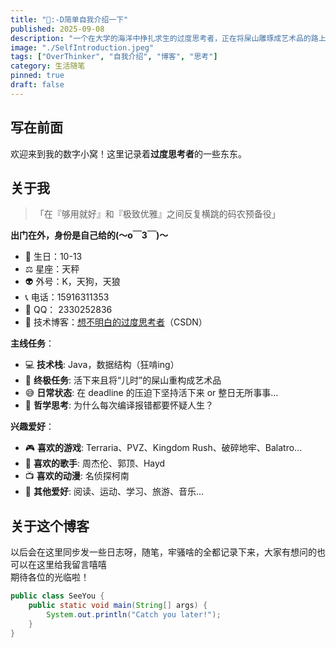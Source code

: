 ```yaml
---
title: "🌟:-D简单自我介绍一下"
published: 2025-09-08
description: "一个在大学的海洋中挣扎求生的过度思考者，正在将屎山雕琢成艺术品的路上..."
image: "./SelfIntroduction.jpeg"
tags: ["OverThinker", "自我介绍", "博客", "思考"]
category: 生活随笔
pinned: true
draft: false
---
```



## 写在前面

欢迎来到我的数字小窝！这里记录着**过度思考者**的一些东东。

## 关于我

> 「在『够用就好』和『极致优雅』之间反复横跳的码农预备役」

**出门在外，身份是自己给的(～o￣3￣)～**
- 🎂 生日：10-13
- ⚖️ 星座：天秤
- 👽 外号：K，天狗，天狼
- 📞 电话：15916311353
- 💬 QQ： 2330252836
- 📝 技术博客：[想不明白的过度思考者](https://blog.csdn.net/weixin_46491509?type=blog)（CSDN）

**主线任务**：
- 💻 **技术栈**: Java，数据结构（狂啃ing）
- 🎯 **终极任务**: 活下来且将“儿时”的屎山重构成艺术品
- 😅 **日常状态**: 在 deadline 的压迫下坚持活下来 or 整日无所事事...
- 🤔 **哲学思考**: 为什么每次编译报错都要怀疑人生？

**兴趣爱好**：
- 🎮 **喜欢的游戏**: Terraria、PVZ、Kingdom Rush、破碎地牢、Balatro...
- 🎵 **喜欢的歌手**: 周杰伦、郭顶、Hayd
- 📺 **喜欢的动漫**: 名侦探柯南
- 🌟 **其他爱好**: 阅读、运动、学习、旅游、音乐...

## 关于这个博客

以后会在这里同步发一些日志呀，随笔，牢骚啥的全都记录下来，大家有想问的也可以在这里给我留言嘻嘻   
期待各位的光临啦！


```Java
public class SeeYou {
    public static void main(String[] args) {
        System.out.println("Catch you later!");
    }
}
```
